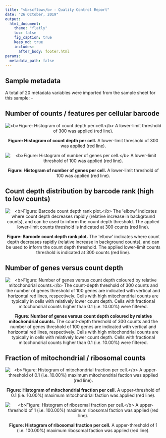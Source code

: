 ```yaml
---
title: "<b>scflow</b> - Quality Control Report"
date: "26 October, 2019"
output:
  html_document:
    theme: "flatly"
    toc: false
    fig_caption: true
    keep_md: true
    includes:
      after_body: footer.html
params:
  metadata_path: false
---
```






## Sample metadata

A total of 20 metadata variables were imported from the sample sheet for this sample: -

<!--html_preserve--><div id="htmlwidget-792a41ff1b3150366150" style="width:100%;height:auto;" class="datatables html-widget"></div>
<script type="application/json" data-for="htmlwidget-792a41ff1b3150366150">{"x":{"filter":"none","data":[["individual","batch","group","diagnosis","coverage","batches","sex","age","PMI","duration","capdate","prepdate","seqdate","nucleicount","cdnaconc","libraryconc","MLS","RIN","ap","aplevel"],["<i>factor<\/i>","<i>factor<\/i>","<i>factor<\/i>","<i>factor<\/i>","<i>factor<\/i>","<i>integer<\/i>","<i>factor<\/i>","<i>integer<\/i>","<i>integer<\/i>","<i>integer<\/i>","<i>factor<\/i>","<i>factor<\/i>","<i>factor<\/i>","<i>numeric<\/i>","<i>numeric<\/i>","<i>numeric<\/i>","<i>integer<\/i>","<i>numeric<\/i>","<i>factor<\/i>","<i>factor<\/i>"],["MS542","2","High","MS","Low","1","F","76","12","35","20181030","20181031","201811","1.96","0.584","13.1","394","5.3","Posterior","2"]],"container":"<table class=\"display\">\n  <thead>\n    <tr>\n      <th>metadata<\/th>\n      <th>class<\/th>\n      <th>values<\/th>\n    <\/tr>\n  <\/thead>\n<\/table>","options":{"pageLength":5,"scrollX":false,"columnDefs":[{"className":"dt-left","targets":"_all"}],"order":[],"autoWidth":false,"orderClasses":false,"lengthMenu":[5,10,25,50,100]}},"evals":[],"jsHooks":[]}</script><!--/html_preserve-->

## Number of counts / features per cellular barcode
<div class = "row">
<div class = "col-md-6">
<div class="figure" style="text-align: center">
<img src="/home/ckhozoie/Documents/scflow/qc_files/figure-html/unnamed-chunk-2-1.png" alt="&lt;b&gt;Figure: Histogram of count depth per cell.&lt;/b&gt; A lower-limit threshold of 300 was applied (red line). "  />
<p class="caption"><b>Figure: Histogram of count depth per cell.</b> A lower-limit threshold of 300 was applied (red line). </p>
</div>
</div>

<div class = "col-md-6">
<div class="figure" style="text-align: center">
<img src="/home/ckhozoie/Documents/scflow/qc_files/figure-html/unnamed-chunk-3-1.png" alt="&lt;b&gt;Figure: Histogram of number of genes per cell.&lt;/b&gt; A lower-limit threshold of 100 was applied (red line). "  />
<p class="caption"><b>Figure: Histogram of number of genes per cell.</b> A lower-limit threshold of 100 was applied (red line). </p>
</div>
</div>
</div>

## Count depth distribution by barcode rank (high to low counts)

<div class="figure" style="text-align: center">
<img src="/home/ckhozoie/Documents/scflow/qc_files/figure-html/unnamed-chunk-4-1.png" alt="&lt;b&gt;Figure: Barcode count depth rank plot.&lt;/b&gt; The 'elbow' indicates where count depth decreases rapidly (relative increase in background counts), and can be used to inform the count depth threshold.  The applied lower-limit counts threshold is indicated at 300 counts (red line). "  />
<p class="caption"><b>Figure: Barcode count depth rank plot.</b> The 'elbow' indicates where count depth decreases rapidly (relative increase in background counts), and can be used to inform the count depth threshold.  The applied lower-limit counts threshold is indicated at 300 counts (red line). </p>
</div>

## Number of genes versus count depth 

<div class="figure" style="text-align: center">
<img src="/home/ckhozoie/Documents/scflow/qc_files/figure-html/unnamed-chunk-5-1.png" alt="&lt;b&gt;Figure: Number of genes versus count depth coloured by relative mitochondrial counts.&lt;/b&gt; The count-depth threshold of 300 counts and the number of genes threshold of 100 genes are indicated with vertical and horizontal red lines, respectively. Cells with high mitochondrial counts are typically in cells with relatively lower count depth. Cells with fractional mitochondrial counts higher than 0.1 (i.e. 10.00%) were filtered."  />
<p class="caption"><b>Figure: Number of genes versus count depth coloured by relative mitochondrial counts.</b> The count-depth threshold of 300 counts and the number of genes threshold of 100 genes are indicated with vertical and horizontal red lines, respectively. Cells with high mitochondrial counts are typically in cells with relatively lower count depth. Cells with fractional mitochondrial counts higher than 0.1 (i.e. 10.00%) were filtered.</p>
</div>


## Fraction of mitochondrial / ribosomal counts
<div class = "row">
<div class = "col-md-6">
<div class="figure" style="text-align: center">
<img src="/home/ckhozoie/Documents/scflow/qc_files/figure-html/unnamed-chunk-6-1.png" alt="&lt;b&gt;Figure: Histogram of mitochondrial fraction per cell.&lt;/b&gt; A upper-threshold of 0.1 (i.e. 10.00%) maximum mitochondrial faction was applied (red line)."  />
<p class="caption"><b>Figure: Histogram of mitochondrial fraction per cell.</b> A upper-threshold of 0.1 (i.e. 10.00%) maximum mitochondrial faction was applied (red line).</p>
</div>
</div>

<div class = "col-md-6">
<div class="figure" style="text-align: center">
<img src="/home/ckhozoie/Documents/scflow/qc_files/figure-html/unnamed-chunk-7-1.png" alt="&lt;b&gt;Figure: Histogram of ribosomal fraction per cell.&lt;/b&gt; A upper-threshold of 1 (i.e. 100.00%) maximum ribosomal faction was applied (red line)."  />
<p class="caption"><b>Figure: Histogram of ribosomal fraction per cell.</b> A upper-threshold of 1 (i.e. 100.00%) maximum ribosomal faction was applied (red line).</p>
</div>
</div>
</div>
